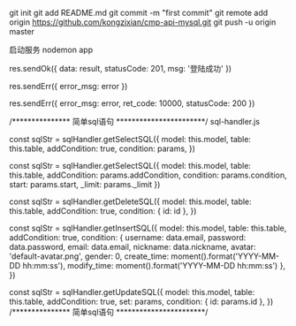 git init
git add README.md
git commit -m "first commit"
git remote add origin https://github.com/kongzixian/cmp-api-mysql.git
git push -u origin master

启动服务
nodemon app

<!-- 成功返回 -->
  res.sendOk({
    data: result,
    statusCode: 201,
    msg: '登陆成功'
  })

<!-- 失败返回 -->
  res.sendErr({
    error_msg: error
  })

  res.sendErr({
    error_msg: error,
    ret_code: 10000,
    statusCode: 200
  })

/*************** 简单sql语句 ***********************/
  sql-handler.js
  <!-- 查询 -->
  const sqlStr = sqlHandler.getSelectSQL({
    model: this.model,
    table: this.table,
    addCondition: true,
    condition: params,
  })
  <!-- 分页 -->
  const sqlStr = sqlHandler.getSelectSQL({
    model: this.model,
    table: this.table,
    addCondition: params.addCondition,
    condition: params.condition,
    start: params.start,
    _limit: params._limit
  })

  <!-- 删除 -->
  const sqlStr = sqlHandler.getDeleteSQL({
    model: this.model,
    table: this.table,
    addCondition: true,
    condition: {
      id: id
    },
  })

  <!-- 插入 -->
  const sqlStr = sqlHandler.getInsertSQL({
    model: this.model,
    table: this.table,
    addCondition: true,
    condition: {
      username: data.email,
      password: data.password,
      email: data.email,
      nickname: data.nickname,
      avatar: 'default-avatar.png',
      gender: 0,
      create_time: moment().format('YYYY-MM-DD hh:mm:ss'),
      modify_time: moment().format('YYYY-MM-DD hh:mm:ss')
    },
  })

  <!-- 更新 -->
  const sqlStr = sqlHandler.getUpdateSQL({
    model: this.model,
    table: this.table,
    addCondition: true,
    set: params,
    condition: {
      id: params.id
    },
  })
/*************** 简单sql语句 ***********************/

